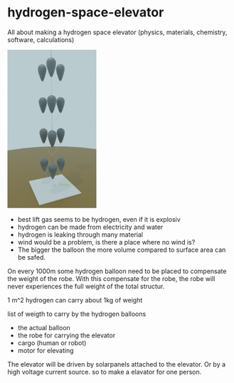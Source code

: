 # hydrogen-space-elevator
All about making a hydrogen space elevator (physics, materials, chemistry, software, calculations)

<img src="https://github.com/lukaspfitscher/hydrogen-space-elevator/blob/main/image.jpg" alt="drawing" width="200"/>

- best lift gas seems to be hydrogen, even if it is explosiv
- hydrogen can be made from electricity and water
- hydrogen is leaking through many material
- wind would be a problem, is there a place where no wind is?
- The bigger the balloon the more volume compared to surface area can be safed.

On every 1000m some hydrogen balloon need to be placed to compensate the weight of the robe. 
With this compensate for the robe, the robe will never experiences the full weight of the total structur.

1 m^2 hydrogen can carry about 1kg of weight

list of weigth to carry by the hydrogen balloons
- the actual balloon
- the robe for carrying the elevator
- cargo (human or robot) 
- motor for elevating

The elevator will be driven by solarpanels attached to the elevator. Or by a high voltage current source. 
so to make a elavator for one person.
